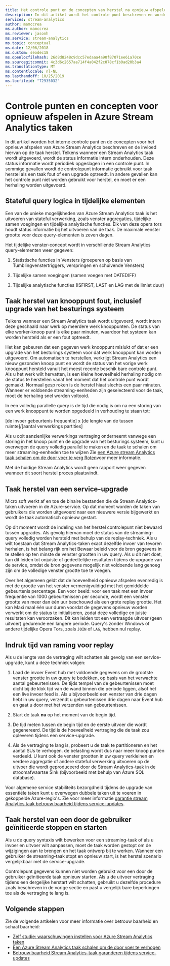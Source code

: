 ```yaml
---
title: Het controle punt en de concepten van herstel na opnieuw afspelen in Azure Stream Analytics
description: In dit artikel wordt het controle punt beschreven en worden de concepten voor taak herstel opnieuw afgespeeld in Azure Stream Analytics.
services: stream-analytics
author: mamccrea
ms.author: mamccrea
ms.reviewer: jasonh
ms.service: stream-analytics
ms.topic: conceptual
ms.date: 12/06/2018
ms.custom: seodec18
ms.openlocfilehash: 26d8d8248c9dcc57edaaa4a90f87071ee61a70ce
ms.sourcegitcommit: 4c3d6c2657ae714f4a042f2c078cf1b0ad20b3a4
ms.translationtype: MT
ms.contentlocale: nl-NL
ms.lasthandoff: 10/25/2019
ms.locfileid: "72935032"
---
```

# <a name="checkpoint-and-replay-concepts-in-azure-stream-analytics-jobs"></a>Controle punten en concepten voor opnieuw afspelen in Azure Stream Analytics taken
In dit artikel worden het interne controle punt en de concepten voor het opnieuw afspelen van Azure Stream Analytics beschreven en de invloed hiervan op de taak herstel. Telkens wanneer een Stream Analytics taak wordt uitgevoerd, wordt de status informatie intern onderhouden. Deze status informatie wordt periodiek opgeslagen in een controle punt. In sommige gevallen wordt de controlepunt informatie gebruikt voor taak herstel als een taak fout of een upgrade optreedt. In andere gevallen kan het controle punt niet worden gebruikt voor herstel, en moet er een herhaling worden uitgevoerd.

## <a name="stateful-query-logicin-temporal-elements"></a>Stateful query logica in tijdelijke elementen
Een van de unieke mogelijkheden van Azure Stream Analytics taak is het uitvoeren van stateful verwerking, zoals venster aggregaties, tijdelijke samen voegingen en tijdelijke analytische functies. Elk van deze opera tors houdt status informatie bij het uitvoeren van de taak. De maximale venster grootte voor deze query-elementen is zeven dagen. 

Het tijdelijke venster-concept wordt in verschillende Stream Analytics query-elementen weer gegeven:
1. Statistische functies in Vensters (groeperen op basis van Tumblingvenstertriggers, verspringen en schuivende Vensters)

2. Tijdelijke samen voegingen (samen voegen met DATEDIFF)

3. Tijdelijke analytische functies (ISFIRST, LAST en LAG met de limiet duur)


## <a name="job-recovery-from-node-failure-including-os-upgrade"></a>Taak herstel van knooppunt fout, inclusief upgrade van het besturings systeem
Telkens wanneer een Stream Analytics taak wordt uitgevoerd, wordt intern deze geschaald naar werk op meerdere werk knooppunten. De status van elke worker-knoop punt is elke paar minuten, waardoor het systeem kan worden hersteld als er een fout optreedt.

Het kan gebeuren dat een gegeven werk knooppunt mislukt of dat er een upgrade van het besturings systeem voor dat werk knooppunt kan worden uitgevoerd. Om automatisch te herstellen, verkrijgt Stream Analytics een nieuw gezonden knoop punt en wordt de status van het vorige werk knooppunt hersteld vanuit het meest recente beschik bare controle punt. Als u het werk wilt hervatten, is een kleine hoeveelheid herhaling nodig om de status te herstellen vanaf het moment dat het controle punt wordt gemaakt. Normaal gesp roken is de herstel hiaat slechts een paar minuten. Wanneer er voldoende streaming-eenheden zijn geselecteerd voor de taak, moet de herhaling snel worden voltooid. 

In een volledig parallelle query is de tijd die nodig is om na een storing van een werk knooppunt te worden opgedeeld in verhouding te staan tot:

[de invoer gebeurtenis frequentie] x [de lengte van de tussen ruimte]/[aantal verwerkings partities]

Als u ooit aanzienlijke verwerkings vertraging onderneemt vanwege een storing in het knoop punt en de upgrade van het besturings systeem, kunt u overwegen de query volledig parallel te maken en de taak te schalen om meer streaming-eenheden toe te wijzen Zie [een Azure stream Analytics taak schalen om de door voer te verg Roten](stream-analytics-scale-jobs.md)voor meer informatie.

Met de huidige Stream Analytics wordt geen rapport weer gegeven wanneer dit soort herstel proces plaatsvindt.

## <a name="job-recovery-from-a-service-upgrade"></a>Taak herstel van een service-upgrade 
Micro soft werkt af en toe de binaire bestanden die de Stream Analytics-taken uitvoeren in de Azure-service. Op dat moment worden de taken van gebruikers die worden uitgevoerd naar een nieuwere versie bijgewerkt en wordt de taak automatisch opnieuw gestart. 

Op dit moment wordt de indeling van het herstel controlepunt niet bewaard tussen upgrades. Als gevolg hiervan moet de status van de streaming-query volledig worden hersteld met behulp van de replay-techniek. Als u wilt toestaan dat Stream Analytics-taken exact dezelfde invoer van tevoren herhalen, is het belang rijk om het Bewaar beleid voor de bron gegevens in te stellen op ten minste de venster grootten in uw query. Als u dit niet doet, kan dit leiden tot onjuiste of gedeeltelijke resultaten tijdens de upgrade van de service, omdat de bron gegevens mogelijk niet voldoende lang genoeg zijn om de volledige venster grootte toe te voegen.

Over het algemeen geldt dat de hoeveelheid opnieuw afspelen evenredig is met de grootte van het venster vermenigvuldigd met het gemiddelde gebeurtenis percentage. Een voor beeld: voor een taak met een invoer frequentie van 1000 gebeurtenissen per seconde, wordt een venster grootte van meer dan één uur beschouwd als een grote replay grootte. Het kan Maxi maal één uur duren voordat de gegevens opnieuw worden verwerkt om de status te initialiseren, zodat deze volledige en juiste resultaten kan veroorzaken. Dit kan leiden tot een vertraagde uitvoer (geen uitvoer) gedurende een langere periode. Query's zonder Windows of andere tijdelijke Opera Tors, zoals `JOIN` of `LAG`, hebben nul replay.

## <a name="estimate-replay-catch-up-time"></a>Indruk tijd van raming voor replay
Als u de lengte van de vertraging wilt schatten als gevolg van een service-upgrade, kunt u deze techniek volgen:

1. Laad de invoer Event hub met voldoende gegevens om de grootste venster grootte in uw query te bedekken, op basis van het verwachte aantal gebeurtenissen. De tijds tempel van de gebeurtenissen moet dicht bij de klok tijd van de wand binnen die periode liggen, alsof het een live invoer feed is. Als u bijvoorbeeld een venster van drie dagen hebt in uw query, verzendt u gebeurtenissen drie dagen naar Event hub en gaat u door met het verzenden van gebeurtenissen. 

2. Start de taak **nu** op het moment van de begin tijd. 

3. De tijd meten tussen de begin tijd en de eerste uitvoer die wordt gegenereerd. De tijd is de hoeveelheid vertraging die de taak zou opleveren tijdens een service-upgrade.

4. Als de vertraging te lang is, probeert u de taak te partitioneren en het aantal SUs te verhogen. de belasting wordt dus naar meer knoop punten verdeeld. U kunt ook de venster grootten in uw query verkleinen en verdere aggregatie of andere stateful verwerking uitvoeren op de uitvoer die wordt geproduceerd door de Stream Analytics-taak in de stroomafwaartse Sink (bijvoorbeeld met behulp van Azure SQL database).

Voor algemene service stabiliteits bezorgdheid tijdens de upgrade van essentiële taken kunt u overwegen dubbele taken uit te voeren in gekoppelde Azure-regio's. Zie voor meer informatie [garantie stream Analytics taak betrouw baarheid tijdens service-updates](stream-analytics-job-reliability.md).

## <a name="job-recovery-from-a-user-initiated-stop-and-start"></a>Taak herstel van een door de gebruiker geïnitieerde stoppen en starten
Als u de query syntaxis wilt bewerken voor een streaming-taak of als u invoer en uitvoer wilt aanpassen, moet de taak worden gestopt om de wijzigingen aan te brengen en het taak ontwerp bij te werken. Wanneer een gebruiker de streaming-taak stopt en opnieuw start, is het herstel scenario vergelijkbaar met de service-upgrade. 

Controlepunt gegevens kunnen niet worden gebruikt voor een door de gebruiker geïnitieerde taak opnieuw starten. Als u de uitvoer vertraging tijdens een dergelijke herstart wilt schatten, gebruikt u dezelfde procedure zoals beschreven in de vorige sectie en past u vergelijk bare beperkingen toe als de vertraging te lang is.

## <a name="next-steps"></a>Volgende stappen
Zie de volgende artikelen voor meer informatie over betrouw baarheid en schaal baarheid:
- [Zelf studie: waarschuwingen instellen voor Azure Stream Analytics taken](stream-analytics-set-up-alerts.md)
- [Een Azure Stream Analytics taak schalen om de door voer te verhogen](stream-analytics-scale-jobs.md)
- [Betrouw baarheid Stream Analytics-taak garanderen tijdens service-updates](stream-analytics-job-reliability.md)
